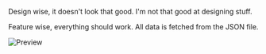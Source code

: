 Design wise, it doesn't look that good. I'm not that good at designing stuff.

Feature wise, everything should work. All data is fetched from the JSON file.

![Preview](./preview/preview.gif)

